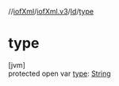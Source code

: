 //[iofXml](../../../index.md)/[iofXml.v3](../index.md)/[Id](index.md)/[type](type.md)

# type

[jvm]\
protected open var [type](type.md): [String](https://docs.oracle.com/javase/8/docs/api/java/lang/String.html)
